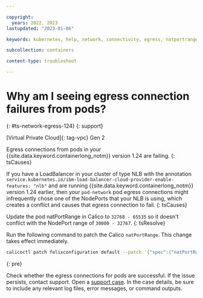 ```yaml
---

copyright: 
  years: 2022, 2023
lastupdated: "2023-01-06"

keywords: kubernetes, help, network, connectivity, egress, natportrange, 1.24

subcollection: containers

content-type: troubleshoot

---
```



# Why am I seeing egress connection failures from pods?
{: #ts-network-egress-124}
{: support}



[Virtual Private Cloud]{: tag-vpc}  Gen 2

Egress connections from pods in your {{site.data.keyword.containerlong_notm}} version 1.24 are failing.
{: tsCauses}

If you have a LoadBalancer in your cluster of type NLB with the annotation `service.kubernetes.io/ibm-load-balancer-cloud-provider-enable-features: "nlb"` and are running {{site.data.keyword.containerlong_notm}} version 1.24 earlier, then your `pod-network` pod egress connections might infrequently chose one of the NodePorts that your NLB is using, which creates a conflict and causes that egress connection to fail.
{: tsCauses}


Update the pod natPortRange in Calico to `32768 - 65535` so it doesn't conflict with the NodePort range of `30000 - 32767`.
{: tsResolve} 

Run the following command to patch the Calico `natPortRange`. This change takes effect immediately.

```sh
calicoctl patch felixconfiguration default --patch '{"spec":{"natPortRange": "32768:65535"}}'
```
{: pre}

Check whether the egress connections for pods are successful. If the issue persists, contact support. Open a [support case](/docs/get-support?topic=get-support-using-avatar). In the case details, be sure to include any relevant log files, error messages, or command outputs.
